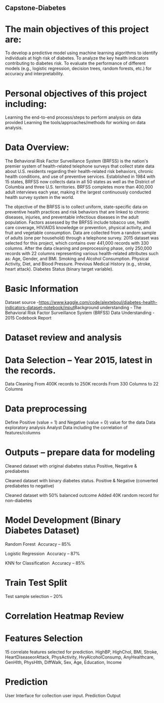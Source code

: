 ## Capstone-Diabetes
# The main objectives of this project are: 
To develop a predictive model using machine learning algorithms to identify individuals at high risk of diabetes. 
To analyze the key health indicators contributing to diabetes risk. 
To evaluate the performance of different models (e.g., logistic regression, decision trees, random forests, etc.) for accuracy and interpretability. 
 

# Personal objectives of this project including: 
Learning the end-to-end process/steps to perform analysis on data provided 
Learning the tools/approaches/methods for working on data analysis.
 
# Data Overview: 
The Behavioral Risk Factor Surveillance System (BRFSS) is the nation's premier system of health-related telephone surveys that collect state data about U.S. residents regarding their health-related risk behaviors, chronic health conditions, and use of preventive services. Established in 1984 with 15 states, BRFSS now collects data in all 50 states as well as the District of Columbia and three U.S. territories. BRFSS completes more than 400,000 adult interviews each year, making it the largest continuously conducted health survey system in the world. 

The objective of the BRFSS is to collect uniform, state-specific data on preventive health practices and risk behaviors that are linked to chronic diseases, injuries, and preventable infectious diseases in the adult population. Factors assessed by the BRFSS include tobacco use, health care coverage, HIV/AIDS knowledge or prevention, physical activity, and fruit and vegetable consumption. Data are collected from a random sample of adults (one per household) through a telephone survey. 2015 dataset was selected for this project, which contains over 441,000 records with 330 columns. After the data cleaning and preprocessing phase, only 250,000 records with 22 columns representing various health-related attributes such as: 
Age, Gender, and BMI. 
Smoking and Alcohol Consumption. 
Physical Activity, Diet, and Blood Pressure. 
Previous Medical History (e.g., stroke, heart attack). 
Diabetes Status (binary target variable).

# Basic Information​
Dataset source -https://www.kaggle.com/code/alexteboul/diabetes-health-indicators-dataset-notebook/input​
Background understanding - The Behavioral Risk Factor Surveillance System (BRFSS)​
Data Understanding - 2015 Codebook Report​

# Dataset review and analysis​
# Data Selection – Year 2015, latest in the records.​
Data Cleaning​
From 400K records to 250K records​
From 330 Columns to 22 Columns​

# Data preprocessing​
Define Positive (value = 1) and Negative (value = 0) value for the data​
Data exploratory analysis​
Analyst Data including the correlation of features/columns​

# Outputs – prepare data for modeling​
Cleaned dataset with original diabetes status​
Positive, Negative & prediabetes ​

Cleaned dataset with binary diabetes status.​
Positive & Negative (converted prediabetes to negative)​

Cleaned dataset with 50% balanced outcome​
Added 40K random record for  non-diabetes ​

# Model Development (Binary Diabetes Dataset)​
Random Forest ​
Accuracy – 85%​

Logistic Regression ​
Accuracy – 87%​

KNN for Classification ​
Accuracy – 85%​

# Train Test Split​
Test sample selection – 20%​

# Correlation Heatmap Review​

# Features Selection​
15 correlate features selected for prediction.​
HighBP, HighChol, BMI, Stroke, HeartDiseaseorAttack, PhysActivity, HvyAlcoholConsump, AnyHealthcare, GenHlth, PhysHlth, DiffWalk, Sex, Age, Education, Income​

# Prediction ​
User Interface for collection user input.​
Prediction Output​

​